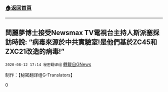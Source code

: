 ###  [:house:返回首頁](https://github.com/ourhimalayas/txt)
---

## 閆麗夢博士接受Newsmax TV電視台主持人斯派塞採訪時說: “病毒來源於中共實驗室!是他們基於ZC45和ZXC21改造的病毒!”
`2020-08-12 17:14 秘密翻译组` [轉載自GNews](https://gnews.org/zh-hant/294441/)

制作：【秘密翻译组G-Translators】

0
